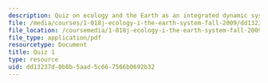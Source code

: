 ```yaml
---
description: Quiz on ecology and the Earth as an integrated dynamic system.
file: /media/courses/1-018j-ecology-i-the-earth-system-fall-2009/dd13237d0b8b5aad5c667566b0692b32_MIT1_018JF09_study_1.pdf
file_location: /coursemedia/1-018j-ecology-i-the-earth-system-fall-2009/dd13237d0b8b5aad5c667566b0692b32_MIT1_018JF09_study_1.pdf
file_type: application/pdf
resourcetype: Document
title: Quiz 1
type: resource
uid: dd13237d-0b8b-5aad-5c66-7566b0692b32
---
```

